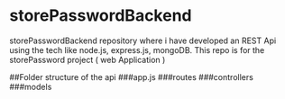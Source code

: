 # storePasswordBackend
storePasswordBackend repository where i have developed an REST Api using the tech like node.js, express.js, mongoDB. This repo is for the storePassword project ( web Application )

##Folder structure of the api
###app.js
###routes
###controllers
###models
